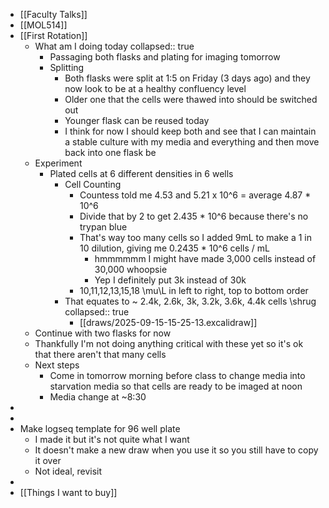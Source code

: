 - [[Faculty Talks]]
- [[MOL514]]
- [[First Rotation]]
	- What am I doing today
	  collapsed:: true
		- Passaging both flasks and plating for imaging tomorrow
		- Splitting
			- Both flasks were split at 1:5 on Friday (3 days ago) and they now look to be at a healthy confluency level
			- Older one that the cells were thawed into should be switched out
			- Younger flask can be reused today
			- I think for now I should keep both and see that I can maintain a stable culture with my media and everything and then move back into one flask be
	- Experiment
		- Plated cells at 6 different densities in 6 wells
			- Cell Counting
				- Countess told me 4.53 and 5.21 x 10^6 = average 4.87 * 10^6
				- Divide that by 2 to get 2.435 * 10^6 because there's no trypan blue
				- That's way too many cells so I added 9mL to make a 1 in 10 dilution, giving me 0.2435 * 10^6 cells / mL
					- hmmmmmm I might have made 3,000 cells instead of 30,000 whoopsie
					- Yep I definitely put 3k instead of 30k
				- 10,11,12,13,15,18 \mu\L in left to right, top to bottom order
			- That equates to ~ 2.4k, 2.6k, 3k, 3.2k, 3.6k, 4.4k cells \shrug
			  collapsed:: true
				- [[draws/2025-09-15-15-25-13.excalidraw]]
	- Continue with two flasks for now
	- Thankfully I'm not doing anything critical with these yet so it's ok that there aren't that many cells
	- Next steps
		- Come in tomorrow morning before class to change media into starvation media so that cells are ready to be imaged at noon
		- Media change at ~8:30
-
-
- Make logseq template for 96 well plate
	- I made it but it's not quite what I want
	- It doesn't make a new draw when you use it so you still have to copy it over
	- Not ideal, revisit
-
- [[Things I want to buy]]